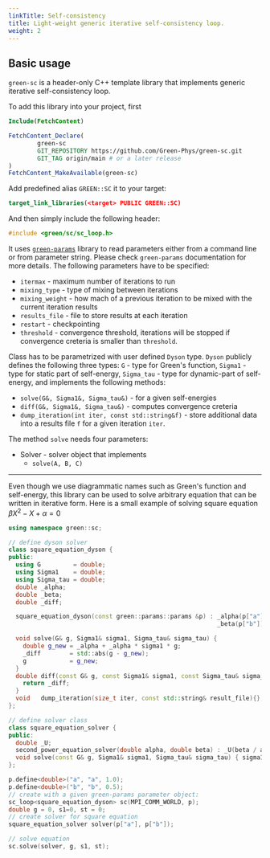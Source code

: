 ```yaml
---
linkTitle: Self-consistency
title: Light-weight generic iterative self-consistency loop.
weight: 2
---
```



## Basic usage
`green-sc` is a header-only C++ template library that implements generic iterative self-consistency loop.

To add this library into your project, first 

```CMake
Include(FetchContent)

FetchContent_Declare(
        green-sc
        GIT_REPOSITORY https://github.com/Green-Phys/green-sc.git
        GIT_TAG origin/main # or a later release
)
FetchContent_MakeAvailable(green-sc)
```
Add predefined alias `GREEN::SC` it to your target:
```CMake
target_link_libraries(<target> PUBLIC GREEN::SC)
```
And then simply include the following header:
```cpp
#include <green/sc/sc_loop.h>
```
It uses [`green-params`](https://github.com/Green-Phys/green-params.git) library to read parameters either from a command line or from parameter string.
Please check `green-params` documentation for more details.
The following parameters have to be specified:

- `itermax` - maximum number of iterations to run
- `mixing_type` - type of mixing between iterations
- `mixing_weight` - how mach of a previous iteration to be mixed with the current iteration results
- `results_file` - file to store results at each iteration
- `restart` - checkpointing
- `threshold` - convergence threshold, iterations will be stopped if convergence creteria is smaller than `threshold`.

Class has to be parametrized with user defined `Dyson` type. `Dyson` publicly defines the following three types: `G` - type for Green's function, `Sigma1` - type for static part of self-energy, 
`Sigma_tau` - type for dynamic-part of self-energy, and implements the following methods:

- `solve(G&, Sigma1&, Sigma_tau&)` - for a given self-energies
- `diff(G&, Sigma1&, Sigma_tau&)` - computes convergence creteria
- `dump_iteration(int iter, const std::string&f)` - store additional data into a results file `f` for a given iteration `iter`.

The method `solve` needs four parameters:

- Solver - solver object that implements
  - `solve(A, B, C)`

***
Even though we use diagrammatic names such as Green's function and self-energy, this library can be used to solve arbitrary equation that can be written
in iterative form. Here is a small example of solving square equation $\beta X^2 - X + \alpha = 0$

```cpp
using namespace green::sc;

// define dyson solver
class square_equation_dyson {
public:
  using G         = double;
  using Sigma1    = double;
  using Sigma_tau = double;
  double _alpha;
  double _beta;
  double _diff;

  square_equation_dyson(const green::params::params &p) : _alpha(p["a"]),
                                                          _beta(p["b"]) {}

  void solve(G& g, Sigma1& sigma1, Sigma_tau& sigma_tau) {
    double g_new = _alpha + _alpha * sigma1 * g;
    _diff        = std::abs(g - g_new);
    g            = g_new;
  }
  double diff(const G& g, const Sigma1& sigma1, const Sigma_tau& sigma_tau) {
    return _diff;
  }
  void   dump_iteration(size_t iter, const std::string& result_file){};
};

// define solver class
class square_equation_solver {
public:
  double _U;
  second_power_equation_solver(double alpha, double beta) : _U(beta / alpha) {}
  void solve(const G& g, Sigma1& sigma1, Sigma_tau& sigma_tau) { sigma1 = _U * g; }
};

p.define<double>("a", "a", 1.0);
p.define<double>("b", "b", 0.5);
// create with a given green-params parameter object:
sc_loop<square_equation_dyson> sc(MPI_COMM_WORLD, p);
double g = 0, s1=0, st = 0;
// create solver for square equation
square_equation_solver solver(p["a"], p["b"]);

// solve equation
sc.solve(solver, g, s1, st);
```
